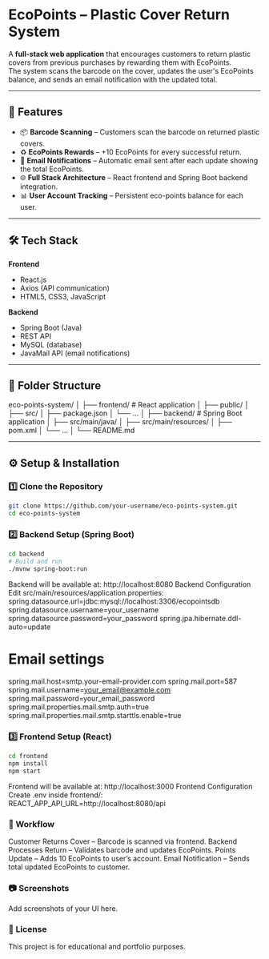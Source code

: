 # EcoPoints – Plastic Cover Return System

A **full-stack web application** that encourages customers to return plastic covers from previous purchases by rewarding them with EcoPoints.  
The system scans the barcode on the cover, updates the user's EcoPoints balance, and sends an email notification with the updated total.

---

## 📌 Features

- 📦 **Barcode Scanning** – Customers scan the barcode on returned plastic covers.
- ♻️ **EcoPoints Rewards** – +10 EcoPoints for every successful return.
- 📧 **Email Notifications** – Automatic email sent after each update showing the total EcoPoints.
- 🌐 **Full Stack Architecture** – React frontend and Spring Boot backend integration.
- 📊 **User Account Tracking** – Persistent eco-points balance for each user.

---

## 🛠 Tech Stack

**Frontend**
- React.js
- Axios (API communication)
- HTML5, CSS3, JavaScript

**Backend**
- Spring Boot (Java)
- REST API
- MySQL (database)
- JavaMail API (email notifications)

---

## 📂 Folder Structure

eco-points-system/
│
├── frontend/ # React application
│ ├── public/
│ ├── src/
│ ├── package.json
│ └── ...
│
├── backend/ # Spring Boot application
│ ├── src/main/java/
│ ├── src/main/resources/
│ ├── pom.xml
│ └── ...
│
└── README.md


---

## ⚙️ Setup & Installation

### 1️⃣ Clone the Repository
```bash
git clone https://github.com/your-username/eco-points-system.git
cd eco-points-system
```
### 2️⃣ Backend Setup (Spring Boot)
```bash
cd backend
# Build and run
./mvnw spring-boot:run
```

Backend will be available at:
http://localhost:8080
Backend Configuration
Edit src/main/resources/application.properties:
spring.datasource.url=jdbc:mysql://localhost:3306/ecopointsdb
spring.datasource.username=your_username
spring.datasource.password=your_password
spring.jpa.hibernate.ddl-auto=update

# Email settings
spring.mail.host=smtp.your-email-provider.com
spring.mail.port=587
spring.mail.username=your_email@example.com
spring.mail.password=your_email_password
spring.mail.properties.mail.smtp.auth=true
spring.mail.properties.mail.smtp.starttls.enable=true

### 3️⃣ Frontend Setup (React)
```bash
cd frontend
npm install
npm start
```
Frontend will be available at:
http://localhost:3000
Frontend Configuration
Create .env inside frontend/:
REACT_APP_API_URL=http://localhost:8080/api

### 🔄 Workflow
Customer Returns Cover – Barcode is scanned via frontend.
Backend Processes Return – Validates barcode and updates EcoPoints.
Points Update – Adds 10 EcoPoints to user’s account.
Email Notification – Sends total updated EcoPoints to customer.

### 📷 Screenshots
Add screenshots of your UI here.


### 📜 License
This project is for educational and portfolio purposes.






